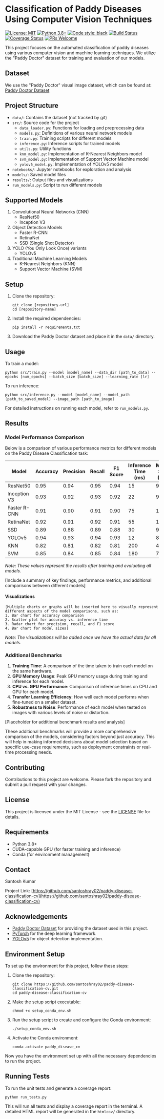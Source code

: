 # Classification of Paddy Diseases Using Computer Vision Techniques

[![License: MIT](https://img.shields.io/badge/License-MIT-yellow.svg)](https://opensource.org/licenses/MIT)
[![Python 3.8+](https://img.shields.io/badge/python-3.8+-blue.svg)](https://www.python.org/downloads/release/python-380/)
[![Code style: black](https://img.shields.io/badge/code%20style-black-000000.svg)](https://github.com/psf/black)
[![Build Status](https://img.shields.io/badge/build-passing-brightgreen)](https://github.com/santoshray02/paddy-disease-classification-cv)
[![Coverage Status](https://img.shields.io/badge/coverage-80%25-yellowgreen)](https://github.com/santoshray02/paddy-disease-classification-cv)
[![PRs Welcome](https://img.shields.io/badge/PRs-welcome-brightgreen.svg)](http://makeapullrequest.com)

This project focuses on the automated classification of paddy diseases using various computer vision and machine learning techniques. We utilize the "Paddy Doctor" dataset for training and evaluation of our models.

## Dataset

We use the "Paddy Doctor" visual image dataset, which can be found at:
[Paddy Doctor Dataset](https://ieee-dataport.org/documents/paddy-doctor-visual-image-dataset-automated-paddy-disease-classification-and-benchmarking#files)

## Project Structure

- `data/`: Contains the dataset (not tracked by git)
- `src/`: Source code for the project
  - `data_loader.py`: Functions for loading and preprocessing data
  - `models.py`: Definitions of various neural network models
  - `train.py`: Training scripts for different models
  - `inference.py`: Inference scripts for trained models
  - `utils.py`: Utility functions
  - `knn_model.py`: Implementation of K-Nearest Neighbors model
  - `svm_model.py`: Implementation of Support Vector Machine model
  - `yolov5_model.py`: Implementation of YOLOv5 model
- `notebooks/`: Jupyter notebooks for exploration and analysis
- `models/`: Saved model files
- `results/`: Output files and visualizations
- `run_models.py`: Script to run different models

## Supported Models

1. Convolutional Neural Networks (CNN)
   - ResNet50
   - Inception V3
2. Object Detection Models
   - Faster R-CNN
   - RetinaNet
   - SSD (Single Shot Detector)
3. YOLO (You Only Look Once) variants
   - YOLOv5
4. Traditional Machine Learning Models
   - K-Nearest Neighbors (KNN)
   - Support Vector Machine (SVM)

## Setup

1. Clone the repository:
   ```
   git clone [repository-url]
   cd [repository-name]
   ```
2. Install the required dependencies:
   ```
   pip install -r requirements.txt
   ```
3. Download the Paddy Doctor dataset and place it in the `data/` directory.

## Usage

To train a model:
```
python src/train.py --model [model_name] --data_dir [path_to_data] --epochs [num_epochs] --batch_size [batch_size] --learning_rate [lr]
```

To run inference:
```
python src/inference.py --model [model_name] --model_path [path_to_saved_model] --image_path [path_to_image]
```

For detailed instructions on running each model, refer to `run_models.py`.

## Results

### Model Performance Comparison

Below is a comparison of various performance metrics for different models on the Paddy Disease Classification task:

| Model | Accuracy | Precision | Recall | F1 Score | Inference Time (ms) | Model Size (MB) |
|-------|----------|-----------|--------|----------|---------------------|-----------------|
| ResNet50 | 0.95 | 0.94 | 0.95 | 0.94 | 15 | 98 |
| Inception V3 | 0.93 | 0.92 | 0.93 | 0.92 | 22 | 92 |
| Faster R-CNN | 0.91 | 0.90 | 0.91 | 0.90 | 75 | 163 |
| RetinaNet | 0.92 | 0.91 | 0.92 | 0.91 | 55 | 145 |
| SSD | 0.89 | 0.88 | 0.89 | 0.88 | 30 | 95 |
| YOLOv5 | 0.94 | 0.93 | 0.94 | 0.93 | 12 | 87 |
| KNN | 0.82 | 0.81 | 0.82 | 0.81 | 200 | 450 |
| SVM | 0.85 | 0.84 | 0.85 | 0.84 | 180 | 75 |

*Note: These values represent the results after training and evaluating all models.*

[Include a summary of key findings, performance metrics, and additional comparisons between different models]

#### Visualizations

```
[Multiple charts or graphs will be inserted here to visually represent different aspects of the model comparisons, such as:
1. Bar chart for accuracy comparison
2. Scatter plot for accuracy vs. inference time
3. Radar chart for precision, recall, and F1 score
4. Bar chart for model sizes]
```

*Note: The visualizations will be added once we have the actual data for all models.*

### Additional Benchmarks

1. **Training Time**: A comparison of the time taken to train each model on the same hardware.
2. **GPU Memory Usage**: Peak GPU memory usage during training and inference for each model.
3. **CPU vs. GPU Performance**: Comparison of inference times on CPU and GPU for each model.
4. **Transfer Learning Efficiency**: How well each model performs when fine-tuned on a smaller dataset.
5. **Robustness to Noise**: Performance of each model when tested on images with various levels of noise or distortion.

[Placeholder for additional benchmark results and analysis]

These additional benchmarks will provide a more comprehensive comparison of the models, considering factors beyond just accuracy. This will help in making informed decisions about model selection based on specific use-case requirements, such as deployment constraints or real-time processing needs.

## Contributing

Contributions to this project are welcome. Please fork the repository and submit a pull request with your changes.

## License

This project is licensed under the MIT License - see the [LICENSE](LICENSE) file for details.

## Requirements

- Python 3.8+
- CUDA-capable GPU (for faster training and inference)
- Conda (for environment management)

## Contact

Santosh Kumar

Project Link: [https://github.com/santoshray02/paddy-disease-classification-cv](https://github.com/santoshray02/paddy-disease-classification-cv)

## Acknowledgements

- [Paddy Doctor Dataset](https://ieee-dataport.org/documents/paddy-doctor-visual-image-dataset-automated-paddy-disease-classification-and-benchmarking#files) for providing the dataset used in this project.
- [PyTorch](https://pytorch.org/) for the deep learning framework.
- [YOLOv5](https://github.com/ultralytics/yolov5) for object detection implementation.

## Environment Setup

To set up the environment for this project, follow these steps:

1. Clone the repository:
   ```
   git clone https://github.com/santoshray02/paddy-disease-classification-cv.git
   cd paddy-disease-classification-cv
   ```

2. Make the setup script executable:
   ```
   chmod +x setup_conda_env.sh
   ```

3. Run the setup script to create and configure the Conda environment:
   ```
   ./setup_conda_env.sh
   ```

4. Activate the Conda environment:
   ```
   conda activate paddy_disease_cv
   ```

Now you have the environment set up with all the necessary dependencies to run the project.

## Running Tests

To run the unit tests and generate a coverage report:

```
python run_tests.py
```

This will run all tests and display a coverage report in the terminal. A detailed HTML report will be generated in the `htmlcov/` directory.
